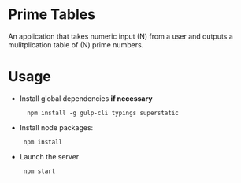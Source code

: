 # Prime Tables

An application that takes numeric input (N) from a user and outputs a mulitplication table of (N) prime numbers.
# Usage

- Install global dependencies **if necessary**

  ```
    npm install -g gulp-cli typings superstatic
  ```

- Install node packages:

  ```
   npm install
  ```

- Launch the server

  ```
   npm start
  ```
